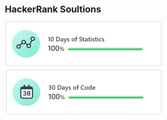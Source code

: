 # HackerRank Soultions
<img src="/10 Days of Statistics/10 Days of Statistics.PNG?row=true">

<img src="/30 Days of Code/30 Days of Code.PNG?row=true">
